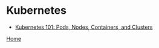 # Kubernetes

- [Kubernetes 101: Pods, Nodes, Containers, and Clusters][1]

[Home](../../README.md)

[1]:https://medium.com/google-cloud/kubernetes-101-pods-nodes-containers-and-clusters-c1509e409e16